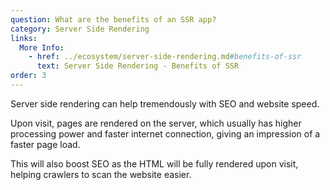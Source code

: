 ```yaml
---
question: What are the benefits of an SSR app?
category: Server Side Rendering
links:
  More Info:
    - href: ../ecosystem/server-side-rendering.md#benefits-of-ssr
      text: Server Side Rendering - Benefits of SSR
order: 3
---
```


Server side rendering can help tremendously with SEO and website speed. 

Upon visit, pages are rendered on the server, which usually has higher processing power and faster internet connection, giving an impression of a faster page load.

This will also boost SEO as the HTML will be fully rendered upon visit, helping crawlers to scan the website easier.
